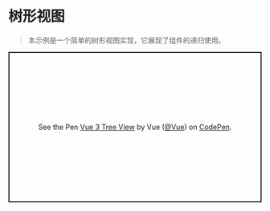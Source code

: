 # 树形视图

> 本示例是一个简单的树形视图实现，它展现了组件的递归使用。

<p class="codepen" data-height="300" data-theme-id="39028" data-default-tab="js,result" data-user="Vue" data-slug-hash="WNwQqbN" data-preview="true" data-editable="true" style="height: 300px; box-sizing: border-box; display: flex; align-items: center; justify-content: center; border: 2px solid; margin: 1em 0; padding: 1em;" data-pen-title="Vue 3 Tree View">
  <span>See the Pen <a href="https://codepen.io/team/Vue/pen/WNwQqbN">
  Vue 3 Tree View</a> by Vue (<a href="https://codepen.io/Vue">@Vue</a>)
  on <a href="https://codepen.io">CodePen</a>.</span>
</p>
<script async src="https://static.codepen.io/assets/embed/ei.js"></script>
